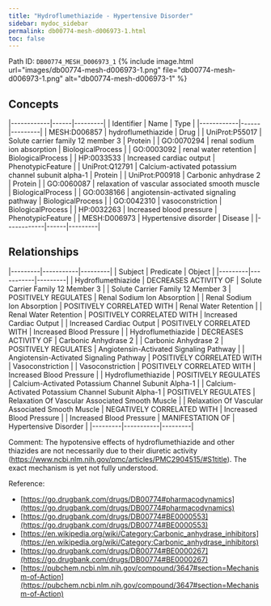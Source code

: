 ```yaml
---
title: "Hydroflumethiazide - Hypertensive Disorder"
sidebar: mydoc_sidebar
permalink: db00774-mesh-d006973-1.html
toc: false 
---
```



Path ID: `DB00774_MESH_D006973_1`
{% include image.html url="images/db00774-mesh-d006973-1.png" file="db00774-mesh-d006973-1.png" alt="db00774-mesh-d006973-1" %}

## Concepts

|------------|------|---------|
| Identifier | Name | Type    |
|------------|------|---------|
| MESH:D006857 | hydroflumethiazide | Drug |
| UniProt:P55017 | Solute carrier family 12 member 3 | Protein |
| GO:0070294 | renal sodium ion absorption | BiologicalProcess |
| GO:0003092 | renal water retention | BiologicalProcess |
| HP:0033533 | Increased cardiac output | PhenotypicFeature |
| UniProt:Q12791 | Calcium-activated potassium channel subunit alpha-1 | Protein |
| UniProt:P00918 | Carbonic anhydrase 2 | Protein |
| GO:0060087 | relaxation of vascular associated smooth muscle | BiologicalProcess |
| GO:0038166 | angiotensin-activated signaling pathway | BiologicalProcess |
| GO:0042310 | vasoconstriction | BiologicalProcess |
| HP:0032263 | Increased blood pressure | PhenotypicFeature |
| MESH:D006973 | Hypertensive disorder | Disease |
|------------|------|---------|

## Relationships

|---------|-----------|---------|
| Subject | Predicate | Object  |
|---------|-----------|---------|
| Hydroflumethiazide | DECREASES ACTIVITY OF | Solute Carrier Family 12 Member 3 |
| Solute Carrier Family 12 Member 3 | POSITIVELY REGULATES | Renal Sodium Ion Absorption |
| Renal Sodium Ion Absorption | POSITIVELY CORRELATED WITH | Renal Water Retention |
| Renal Water Retention | POSITIVELY CORRELATED WITH | Increased Cardiac Output |
| Increased Cardiac Output | POSITIVELY CORRELATED WITH | Increased Blood Pressure |
| Hydroflumethiazide | DECREASES ACTIVITY OF | Carbonic Anhydrase 2 |
| Carbonic Anhydrase 2 | POSITIVELY REGULATES | Angiotensin-Activated Signaling Pathway |
| Angiotensin-Activated Signaling Pathway | POSITIVELY CORRELATED WITH | Vasoconstriction |
| Vasoconstriction | POSITIVELY CORRELATED WITH | Increased Blood Pressure |
| Hydroflumethiazide | POSITIVELY REGULATES | Calcium-Activated Potassium Channel Subunit Alpha-1 |
| Calcium-Activated Potassium Channel Subunit Alpha-1 | POSITIVELY REGULATES | Relaxation Of Vascular Associated Smooth Muscle |
| Relaxation Of Vascular Associated Smooth Muscle | NEGATIVELY CORRELATED WITH | Increased Blood Pressure |
| Increased Blood Pressure | MANIFESTATION OF | Hypertensive Disorder |
|---------|-----------|---------|

Comment: The hypotensive effects of hydroflumethiazide and other thiazides are not necessarily due to their diuretic activity (https://www.ncbi.nlm.nih.gov/pmc/articles/PMC2904515/#S1title). The exact mechanism is yet not fully understood.

Reference: 
  - [https://go.drugbank.com/drugs/DB00774#pharmacodynamics](https://go.drugbank.com/drugs/DB00774#pharmacodynamics)
  - [https://go.drugbank.com/drugs/DB00774#BE0000553](https://go.drugbank.com/drugs/DB00774#BE0000553)
  - [https://en.wikipedia.org/wiki/Category:Carbonic_anhydrase_inhibitors](https://en.wikipedia.org/wiki/Category:Carbonic_anhydrase_inhibitors)
  - [https://go.drugbank.com/drugs/DB00774#BE0000267](https://go.drugbank.com/drugs/DB00774#BE0000267)
  - [https://pubchem.ncbi.nlm.nih.gov/compound/3647#section=Mechanism-of-Action](https://pubchem.ncbi.nlm.nih.gov/compound/3647#section=Mechanism-of-Action)
